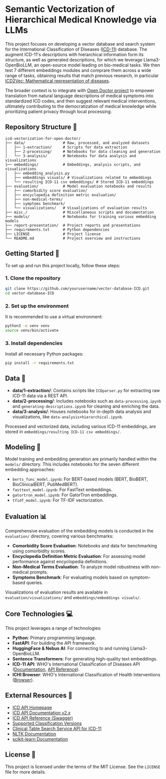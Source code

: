 # Semantic Vectorization of Hierarchical Medical Knowledge via LLMs

This project focuses on developing a vector database and search system for the International Classification of Diseases ([ICD-11](https://icd.who.int/docs/icd-api/APIDoc-Version2/)) database. The augment ICD-11's descriptions with hierarchical information form its structure, as well as generated descriptions, for which we leverage Llama3-OpenBioLLM, an open-source model leading on bio-medical tasks. We then test 7 different embeddings modules and comprare them across a wide range of tasks, obtaining results that match previous research, in particular [ICD2Vec: Mathematical representation of diseases](https://www.sciencedirect.com/science/article/pii/S1532046423000825).

The broader context is to integrate with [Open Doctor project](https://github.com/SEBK4C/OpenDoctor-Spec) to empower translation from natural language descriptions of medical symptoms into standardized ICD codes, and then suggest relevant medical interventions, ultimately contributing to the democratization of medical knowledge while prioritizing patient privacy through local processing.

## Repository Structure 📂

```
icd-vectorization-for-open-doctor/
├── data/                 # Raw, processed, and analyzed datasets
│   ├── 1-extraction/     # Scripts for data extraction
│   ├── 2-processing/     # Notebooks for data cleaning and generation
│   └── 3-analysis/       # Notebooks for data analysis and visualizations
├── embeddings/           # Embeddings, analysis scripts, and visualizations
│   ├── embedding_analysis.py
│   ├── embeddings visuals/ # Visualizations related to embeddings
│   └── resulting ICD-11 csv embeddings/ # Stored ICD-11 embeddings
├── evaluation/           # Model evaluation notebooks and results
│   ├── comorbidity score evaluation/
│   ├── encyclopedia definition metric evaluation/
│   ├── non-medical-terms/
│   ├── symptoms benchmark/
│   └── visualizations/   # Visualizations of evaluation results
├── misc./                # Miscellaneous scripts and documentation
├── models/               # Notebooks for training various embedding models
├── report-presentation/  # Project reports and presentations
├── requirements.txt      # Python dependencies
├── LICENSE               # Project license
└── README.md             # Project overview and instructions
```

## Getting Started 🚀

To set up and run this project locally, follow these steps:

### 1. Clone the repository

```bash
git clone https://github.com/yourusername/vector-database-ICD.git
cd vector-database-ICD
```

### 2. Set up the environment

It is recommended to use a virtual environment:

```bash
python3 -m venv venv
source venv/bin/activate
```

### 3. Install dependencies

Install all necessary Python packages:

```bash
pip install -r requirements.txt
```

## Data 💽

*   **data/1-extraction/**: Contains scripts like `ICDparser.py` for extracting raw ICD-11 data via a REST API. 
*   **data/2-processing/**: Includes notebooks such as `data-processing.ipynb` and `generating-descriptions.ipynb` for cleaning and enriching the data.
*   **data/3-analysis/**: Houses notebooks for in-depth data analysis and visualizations, like `data-analysis+hierarchical.ipynb`.

Processed and vectorized data, including various ICD-11 embeddings, are stored in `embeddings/resulting ICD-11 csv embeddings/`.

## Modeling 🧪

Model training and embedding generation are primarily handled within the `models/` directory. This includes notebooks for the seven different embedding approaches:

*   `berts_func_model.ipynb`: For BERT-based models (BERT, BioBERT, BioClinicalBERT, PubMedBERT).
*   `fasttext_model.ipynb`: For FastText embeddings.
*   `gatortron_model.ipynb`: For GatorTron embeddings.
*   `tfidf_model.ipynb`: For TF-IDF vectorization.

## Evaluation 📊

Comprehensive evaluation of the embedding models is conducted in the `evaluation/` directory, covering various benchmarks:

*   **Comorbidity Score Evaluation**: Notebooks and data for benchmarking using comorbidity scores.
*   **Encyclopedia Definition Metric Evaluation**: For assessing model performance against encyclopedia definitions.
*   **Non-Medical Terms Evaluation**: To analyze model robustness with non-medical prompts.
*   **Symptoms Benchmark**: For evaluating models based on symptom-based queries.

Visualizations of evaluation results are available in `evaluation/visualizations/` and `embeddings/embeddings visuals/`.

## Core Technologies 💻

This project leverages a range of technologies:

*   **Python**: Primary programming language.
*   **FastAPI**: For building the API framework.
*   **HuggingFace & Nebus AI**: For connecting to and running Llama3-OpenBioLLM.
*   **Sentence Transformers**: For generating high-quality text embeddings.
*   **ICD-11 API**: WHO's International Classification of Diseases API ([Documentation](https://icd.who.int/docs/icd-api/APIDoc-Version2/), [API Reference](https://icd.who.int/icdapi/docs2/APIDoc-Version2/)).
*   **ICHI Browser**: WHO's International Classification of Health Interventions ([Browser](https://icd.who.int/dev11/l-ichi/en)).

## External Resources 🔗

*   [ICD API Homepage](https://icd.who.int/icdapi)
*   [ICD API Documentation v2.x](https://icd.who.int/docs/icd-api/APIDoc-Version2/)
*   [ICD API Reference (Swagger)](https://icd.who.int/icdapi/docs2/APIDoc-Version2/)
*   [Supported Classification Versions](https://icd.who.int/icdapi/docs2/SupportedClassifications/)
*   [Clinical Table Search Service API for ICD-11](https://clinicaltables.nlm.nih.gov/apidoc/icd11_codes/v3/doc.html)
*   [NLTK Documentation](https://www.nltk.org/)
*   [scikit-learn Documentation](https://scikit-learn.org/)

## License 🔑

This project is licensed under the terms of the MIT License. See the `LICENSE` file for more details.
